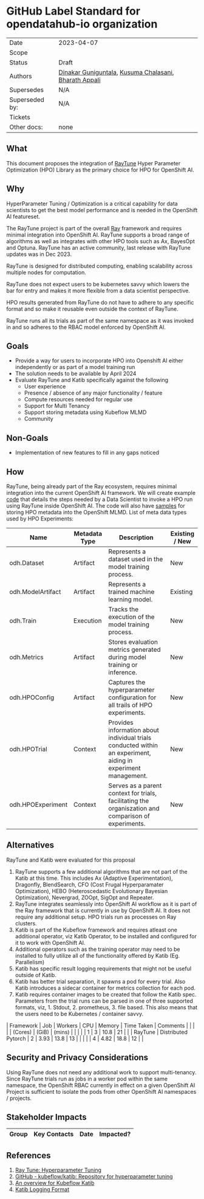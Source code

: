 # GitHub Label Standard for opendatahub-io organization

|                |            |
| -------------- | ---------- |
| Date           | 2023-04-07 |
| Scope          | |
| Status         | Draft |
| Authors        | [Dinakar Guniguntala](@dinogun), [Kusuma Chalasani](kusumachalasani), [Bharath Appali](bharathappali) |
| Supersedes     | N/A |
| Superseded by: | N/A |
| Tickets        | |
| Other docs:    | none |

## What

This document proposes the integration of [RayTune](https://docs.ray.io/en/latest/tune/index.html) Hyper Parameter Optimization (HPO) Library as the primary choice for HPO for OpenShift AI.

## Why

HyperParameter Tuning / Optimization is a critical capability for data scientists to get the best model performance and is needed in the OpenShift AI featureset.

The RayTune project is part of the overall [Ray](https://github.com/ray-project/ray) framework and requires minimal integration into OpenShift AI. RayTune supports a broad range of algorithms as well as integrates with other HPO tools such as Ax, BayesOpt and Optuna. RayTune has an active community, last release with RayTune updates was in Dec 2023.

RayTune is designed for distributed computing, enabling scalability across multiple nodes for computation. 

RayTune does not expect users to be kubernetes savvy which lowers the bar for entry and makes it more flexible from a data scientist perspective.

HPO results generated from RayTune do not have to adhere to any specific format and so make it reusable even outside the context of RayTune.

RayTune runs all its trials as part of the same namespace as it was invoked in and so adheres to the RBAC model enforced by OpenShift AI.


## Goals

* Provide a way for users to incorporate HPO into Openshift AI either independently or as part of a model training run
* The solution needs to be available by April 2024
* Evaluate RayTune and Katib specifically against the following
  * User experience
  * Presence / absence of any major functionality / feature
  * Compute resources needed for regular use
  * Support for Multi Tenancy
  * Support storing metadata using Kubeflow MLMD
  * Community


## Non-Goals

* Implementation of new features to fill in any gaps noticed

## How

RayTune, being already part of the Ray ecosystem, requires minimal integration into the current OpenShift AI framework. We will create example [code](https://github.com/kruize/hpo-poc/tree/main/demos) that details the steps needed by a Data Scientist to invoke a HPO run using RayTune inside OpenShift AI. The code will also have [samples](https://github.com/kruize/hpo-poc/blob/main/demos/raytune-oai-MR-gRPC-demo.ipynb) for storing HPO metadata into the OpenShift MLMD.
List of meta data types used by HPO Experiments:

| Name                  | Metadata Type | Description     | Existing / New |
| --------------------- | ------------- | --------------- | -------------- |
| odh.Dataset           | Artifact      | Represents a dataset used in the model training process. | New      |
| odh.ModelArtifact     | Artifact      | Represents a trained machine learning model.             | Existing |
| odh.Train             | Execution     | Tracks the execution of the model training process.      | New      |
| odh.Metrics           | Artifact      | Stores evaluation metrics generated during model training or inference.  | New  |
| odh.HPOConfig         | Artifact      | Captures the hyperparameter configuration for all trails of HPO experiments. | New  |
| odh.HPOTrial          | Context       | Provides information about individual trials conducted within an experiment, aiding in experiment management. | New   |
| odh.HPOExperiment     | Context       | Serves as a parent context for trials, facilitating the organiszation and comparison of experiments.          | New   |


## Alternatives

RayTune and Katib were evaluated for this proposal
1. RayTune supports a few additional algorithms that are not part of the Katib at this time. This includes Ax (Adaptive Experimentation), Dragonfly, BlendSearch, CFO (Cost Frugal Hyperparamater Optimization), HEBO (Heteroscedastic Evolutionary Bayesian Optimization), Nevergrad, ZOOpt, SigOpt and Repeater.
1. RayTune integrates seamlessly into OpenShift AI workflow as it is part of the Ray framework that is currently in use by OpenShift AI. It does not require any additional setup. HPO trials run as processes on Ray clusters.
1. Katib is part of the Kubeflow framework and requires atleast one additional operator, viz Katib Operator, to be installed and configured for it to work with OpenShift AI.
1. Additional operators such as the training operator may need to be installed to fully utilize all of the functionality offered by Katib (Eg. Parallelism)
1. Katib has specific result logging requirements that might not be useful outside of Katib.
1. Katib has better trial separation, it spawns a pod for every trial. Also Katib introduces a sidecar container for metrics collection for each pod.
1. Katib requires container images to be created that follow the Katib spec. Parameters from the trial runs can be parsed in one of three supported formats, viz, 1. Stdout, 2. prometheus, 3. file based. This also means that the users need to be Kubernetes / container savvy.

| Framework | Job                 | Workers |   CPU   | Memory | Time Taken | Comments |
|           |                     |         | (Cores) |  (GiB) |   (mins)   |          |
|           |                     |    1    |    3    |  10.8  |     21     |          |
| RayTune   | Distributed Pytorch |    2    |  3.93   |  13.8  |     13     |          |
|           |                     |    4    |  4.82   |  18.8  |     12     |          |


## Security and Privacy Considerations

Using RayTune does not need any additional work to support multi-tenancy. Since RayTune trials run as jobs in a worker pod within the same namespace, the OpenShift RBAC currently in effect on a given OpenShift AI Project is sufficient to isolate the pods from other OpenShift AI namespaces / projects.


## Stakeholder Impacts

| Group                         | Key Contacts     | Date       | Impacted? |
| ----------------------------- | ---------------- | ---------- | --------- |


## References

1. [Ray Tune: Hyperparameter Tuning](https://docs.ray.io/en/latest/tune/index.html)
2. [GitHub - kubeflow/katib: Repository for hyperparameter tuning](https://github.com/kubeflow/katib)
3. [An overview for Kubeflow Katib](https://www.kubeflow.org/docs/components/katib/overview/)
4. [Katib Logging Format](https://invisibl.io/kubeflow-automl-experimentation-katib-kubernetes-mlops/)
